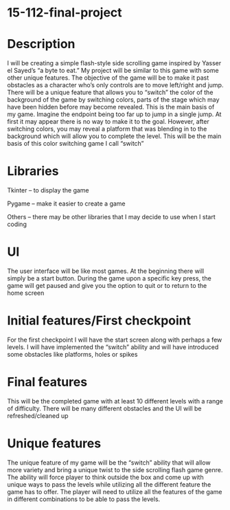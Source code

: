 # 15-112-final-project


# Description 

I will be creating a simple flash-style side scrolling game inspired by Yasser el Sayed’s “a byte to eat.”  My project will be similar to this game with some other unique features. The objective of the game will be to make it past obstacles as a character who’s only controls are to move left/right and jump. There will be a unique feature that allows you to “switch” the color of the background of the game by switching colors, parts of the stage which may have been hidden before may become revealed. This is the main basis of my game. Imagine the endpoint being too far up to jump in a single jump. At first it may appear there is no way to make it to the goal. However, after switching colors, you may reveal a platform that was blending in to the background which will allow you to complete the level. This will be the main basis of this color switching game I call “switch”  




# Libraries

Tkinter – to display the game 

Pygame – make it easier to create a game 

Others – there may be other libraries that I may decide to use when I start coding 






# UI

The user interface will be like most games. At the beginning there will simply be a start button. During the game upon a specific key press, the game will get paused and give you the option to quit or to return to the home screen 






# Initial features/First checkpoint

For the first checkpoint I will have the start screen along with perhaps a few levels. I will have implemented the “switch” ability and will have introduced some obstacles like platforms, holes or spikes  






# Final features

This will be the completed game with at least 10 different levels with a range of difficulty. There will be many different obstacles and the UI will be refreshed/cleaned up 






# Unique features

The unique feature of my game will be the “switch” ability that will allow more variety and bring a unique twist to the side scrolling flash game genre. The ability will force player to think outside the box and come up with unique ways to pass the levels while utilizing all the different feature the game has to offer. The player will need to utilize all the features of the game in different combinations to be able to pass the levels.  
